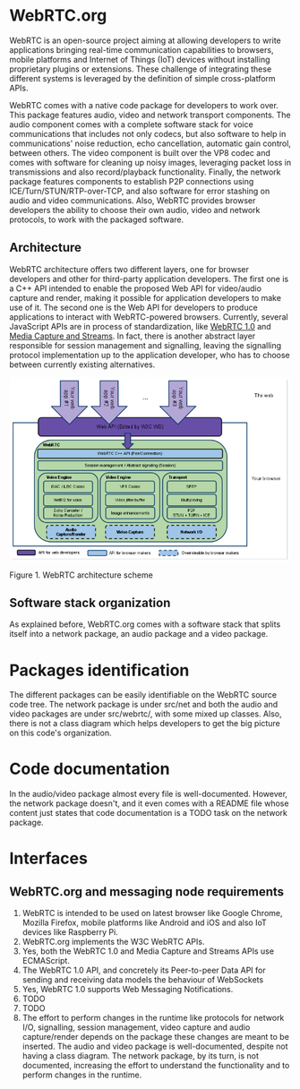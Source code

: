 
# WebRTC.org

WebRTC is an open-source project aiming at allowing developers to write applications bringing real-time communication capabilities to browsers, mobile platforms and Internet of Things (IoT) devices without installing proprietary plugins or extensions. These challenge of integrating these different systems is leveraged by the definition of simple cross-platform APIs.

WebRTC comes with a native code package for developers to work over. This package features audio, video and network transport components. The audio component comes with a complete software stack for voice communications that includes not only codecs, but also software to help in communications' noise reduction, echo cancellation, automatic gain control, between others. The video component is built over the VP8 codec and comes with software for cleaning up noisy images, leveraging packet loss in transmissions and also record/playback functionality. Finally, the network package features components to establish P2P connections using ICE/Turn/STUN/RTP-over-TCP, and also software for error stashing on audio and video communications. Also, WebRTC provides browser developers the ability to choose their own audio, video and network protocols, to work with the packaged software.

## Architecture

WebRTC architecture offers two different layers, one for browser developers and other for third-party application developers. The first one is a C++ API intended to enable the proposed Web API for video/audio capture and render, making it possible for application developers to make use of it. The second one is the Web API for developers to produce applications to interact with WebRTC-powered browsers. Currently, several JavaScript APIs are in process of standardization, like [WebRTC 1.0](http://w3c.github.io/webrtc-pc/) and [Media Capture and Streams](http://w3c.github.io/mediacapture-main/).
In fact, there is another abstract layer responsible for session management and signalling, leaving the signalling protocol implementation up to the application developer, who has to choose between currently existing alternatives.

![image](webrtc-org-arch.png)

Figure 1. WebRTC architecture scheme

## Software stack organization

As explained before, WebRTC.org comes with a software stack that splits itself into a network package, an audio package and a video package.

# Packages identification

The different packages can be easily identifiable on the WebRTC source code tree. The network package is under src/net and both the audio and video packages are under src/webrtc/, with some mixed up classes. Also, there is not a class diagram which helps developers to get the big picture on this code's organization.

# Code documentation

In the audio/video package almost every file is well-documented. However, the network package doesn't, and it even comes with a README file whose content just states that code documentation is a TODO task on the network package.

# Interfaces

## WebRTC.org and messaging node requirements

1. WebRTC is intended to be used on latest browser like Google Chrome, Mozilla Firefox, mobile platforms like Android and iOS and also IoT devices like Raspberry Pi.
2. WebRTC.org implements the W3C WebRTC APIs.
3. Yes, both the WebRTC 1.0 and Media Capture and Streams APIs use ECMAScript.
4. The WebRTC 1.0 API, and concretely its Peer-to-peer Data API for sending and receiving data models the behaviour of WebSockets
5. Yes, WebRTC 1.0 supports Web Messaging Notifications.
6. TODO
7. TODO
8. The effort to perform changes in the runtime like protocols for network I/O, signalling, session management, video capture and audio capture/render depends on the package these changes are meant to be inserted. The audio and video package is well-documented, despite not having a class diagram. The network package, by its turn, is not documented, increasing the effort to understand the functionality and to perform changes in the runtime.


